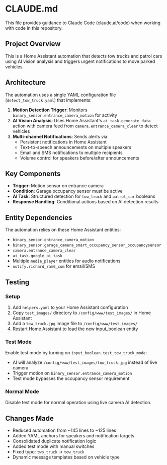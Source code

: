 # CLAUDE.md

This file provides guidance to Claude Code (claude.ai/code) when working with code in this repository.

## Project Overview

This is a Home Assistant automation that detects tow trucks and patrol cars using AI vision analysis and triggers urgent notifications to move parked vehicles.

## Architecture

The automation uses a single YAML configuration file (`detect_tow_truck.yaml`) that implements:

1. **Motion Detection Trigger**: Monitors `binary_sensor.entrance_camera_motion` for activity
2. **AI Vision Analysis**: Uses Home Assistant's `ai_task.generate_data` action with camera feed from `camera.entrance_camera_clear` to detect vehicles
3. **Multi-channel Notifications**: Sends alerts via:
   - Persistent notifications in Home Assistant
   - Text-to-speech announcements on multiple speakers
   - Email and SMS notifications to multiple recipients
   - Volume control for speakers before/after announcements

## Key Components

- **Trigger**: Motion sensor on entrance camera
- **Condition**: Garage occupancy sensor must be active
- **AI Task**: Structured detection for `tow_truck` and `patrol_car` booleans
- **Response Handling**: Conditional actions based on AI detection results

## Entity Dependencies

The automation relies on these Home Assistant entities:
- `binary_sensor.entrance_camera_motion`
- `binary_sensor.garage_camera_smart_occupancy_sensor_occupancysensor`
- `camera.entrance_camera_clear`
- `ai_task.google_ai_task`
- Multiple `media_player` entities for audio notifications
- `notify.richard_ram6_com` for email/SMS

## Testing

### Setup
1. Add `helpers.yaml` to your Home Assistant configuration
2. Copy `test_images/` directory to `/config/www/test_images/` in Home Assistant
3. Add a `tow_truck.jpg` image file to `/config/www/test_images/`
4. Restart Home Assistant to load the new input_boolean entity

### Test Mode
Enable test mode by turning on `input_boolean.test_tow_truck_mode`:
- AI will analyze `/config/www/test_images/tow_truck.jpg` instead of live camera
- Trigger motion on `binary_sensor.entrance_camera_motion`
- Test mode bypasses the occupancy sensor requirement

### Normal Mode
Disable test mode for normal operation using live camera AI detection.

## Changes Made
- Reduced automation from ~145 lines to ~125 lines
- Added YAML anchors for speakers and notification targets
- Consolidated duplicate notification logic
- Added test mode with manual switches
- Fixed typo: `two_truck` → `tow_truck`
- Dynamic message templates based on vehicle type